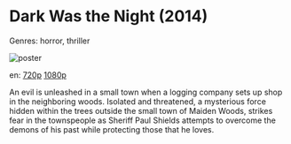 # Dark Was the Night (2014)

Genres: horror, thriller

![poster](http://image.tmdb.org/t/p/w500/thvYoGMzXsr6jBxZkcpTfWN7aMW.jpg)

en:
  [720p](magnet:?xt=urn:btih:499FD691E84818231A5A2137E78D276C9BF026C0&tr=udp://glotorrents.pw:6969/announce&tr=udp://tracker.opentrackr.org:1337/announce&tr=udp://torrent.gresille.org:80/announce&tr=udp://tracker.openbittorrent.com:80&tr=udp://tracker.coppersurfer.tk:6969&tr=udp://tracker.leechers-paradise.org:6969&tr=udp://p4p.arenabg.ch:1337&tr=udp://tracker.internetwarriors.net:1337)
  [1080p](magnet:?xt=urn:btih:C3BB620A07809AFAD229CB43301035B8A7CA5A85&tr=udp://glotorrents.pw:6969/announce&tr=udp://tracker.opentrackr.org:1337/announce&tr=udp://torrent.gresille.org:80/announce&tr=udp://tracker.openbittorrent.com:80&tr=udp://tracker.coppersurfer.tk:6969&tr=udp://tracker.leechers-paradise.org:6969&tr=udp://p4p.arenabg.ch:1337&tr=udp://tracker.internetwarriors.net:1337)
  


An evil is unleashed in a small town when a logging company sets up shop in the neighboring woods. Isolated and threatened, a mysterious force hidden within the trees outside the small town of Maiden Woods, strikes fear in the townspeople as Sheriff Paul Shields attempts to overcome the demons of his past while protecting those that he loves.